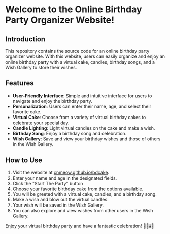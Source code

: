 # Welcome to the Online Birthday Party Organizer Website!

## Introduction

This repository contains the source code for an online birthday party organizer website. With this website, users can easily organize and enjoy an online birthday party with a virtual cake, candles, birthday songs, and a Wish Gallery to store their wishes.

## Features

- **User-Friendly Interface**: Simple and intuitive interface for users to navigate and enjoy the birthday party.
- **Personalization**: Users can enter their name, age, and select their favorite cake.
- **Virtual Cake**: Choose from a variety of virtual birthday cakes to celebrate your special day.
- **Candle Lighting**: Light virtual candles on the cake and make a wish.
- **Birthday Song**: Enjoy a birthday song and celebration.
- **Wish Gallery**: Save and view your birthday wishes and those of others in the Wish Gallery.

## How to Use

1. Visit the website at [cnmeow.github.io/bdcake](cnmeow.github.io/bdcake).
2. Enter your name and age in the designated fields.
3. Click the "Start The Party" button 
4. Choose your favorite birthday cake from the options available.
5. You will be greeted with a virtual cake, candles, and a birthday song.
6. Make a wish and blow out the virtual candles.
7. Your wish will be saved in the Wish Gallery.
8. You can also explore and view wishes from other users in the Wish Gallery.


Enjoy your virtual birthday party and have a fantastic celebration! 🎉🍰🕯️🎂
